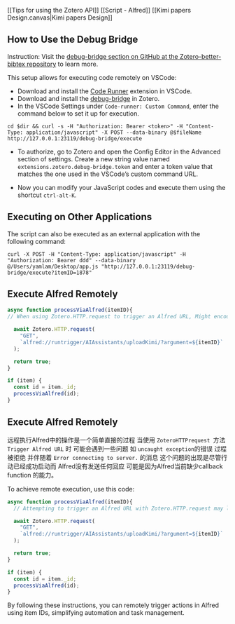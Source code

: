 [[Tips for using the Zotero API]]
[[Script - Alfred]]
[[Kimi papers Design.canvas|Kimi papers Design]]
	
## How to Use the Debug Bridge

Instruction: Visit the [debug-bridge section on GitHub at the Zotero-better-bibtex repository](https://github.com/retorquere/zotero-better-bibtex/tree/master/test/fixtures/debug-bridge) to learn more.

This setup allows for executing code remotely on VSCode:

- Download and install the [Code Runner](https://github.com/formulahendry/vscode-code-runner/) extension in VSCode.
- Download and install the [debug-bridge](https://github.com/retorquere/zotero-better-bibtex/releases/tag/debug-bridge) in Zotero.
- In the VSCode Settings under `Code-runner: Custom Command`, enter the command below to set it up for execution.

```shell
cd $dir && curl -s -H "Authorization: Bearer <token>" -H "Content-Type: application/javascript" -X POST --data-binary @$fileName http://127.0.0.1:23119/debug-bridge/execute
```

- To authorize, go to Zotero and open the Config Editor in the Advanced section of settings. Create a new string value named `extensions.zotero.debug-bridge.token` and enter a token value that matches the one used in the VSCode’s custom command URL.

- Now you can modify your JavaScript codes and execute them using the shortcut `ctrl-alt-K`.

## Executing on Other Applications

The script can also be executed as an external application with the following command:

```shell
curl -X POST -H "Content-Type: application/javascript" -H "Authorization: Bearer ddd" --data-binary @/Users/yamlam/Desktop/app.js "http://127.0.0.1:23119/debug-bridge/execute?itemID=1878"
```


## Execute Alfred Remotely


```javascript
async function processViaAlfred(itemID){
// When using Zotero.HTTP.request to trigger an Alfred URL, Might encounter errors such as an uncaught exception with the status "rejected" and a message stating, "Error connecting to server." However, it can succeed without receiving a response from Alfred, possibly because Alfred lacks the callback function at the moment.

  await Zotero.HTTP.request(
    "GET",
    `alfred://runtrigger/AIAssistants/uploadKimi/?argument=${itemID}`
  );

  return true;
}

if (item) {
  const id = item._id;
  processViaAlfred(id);
}

```





## Execute Alfred Remotely

远程执行Alfred中的操作是一个简单直接的过程 当使用 `ZoteroHTTPrequest `方法`Trigger Alfred URL` 时 可能会遇到一些问题 如 `uncaught exception`的错误 过程被拒绝 并伴随着 `Error connecting to server.`  的消息 这个问题的出现是尽管行动已经成功启动而 Alfred没有发送任何回应 可能是因为Alfred当前缺少callback function 的能力。

To achieve remote execution, use this code:

```javascript
async function processViaAlfred(itemID){
  // Attempting to trigger an Alfred URL with Zotero.HTTP.request may lead to errors like an uncaught exception stating, This is even if it proceeds without Alfred's response, probably because Alfred is missing a callback function right now.

  await Zotero.HTTP.request(
    "GET",
    `alfred://runtrigger/AIAssistants/uploadKimi/?argument=${itemID}`
  );

  return true;
}

if (item) {
  const id = item._id;
  processViaAlfred(id);
}

```

By following these instructions, you can remotely trigger actions in Alfred using item IDs, simplifying automation and task management.





